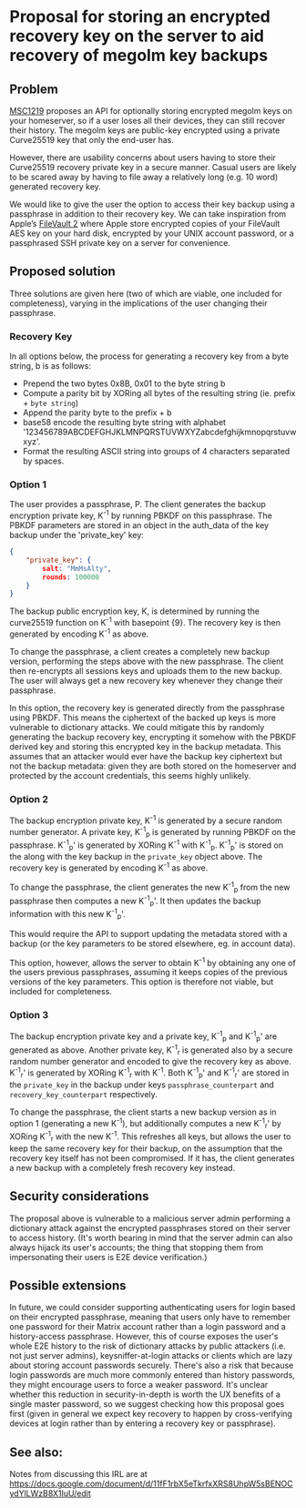 # Proposal for storing an encrypted recovery key on the server to aid recovery of megolm key backups

## Problem

[MSC1219](https://github.com/matrix-org/matrix-doc/issues/1219) proposes an API for optionally storing encrypted megolm keys on your homeserver, so if a user loses all their devices, they can still recover their history.  The megolm keys are public-key encrypted using a private Curve25519 key that only the end-user has.

However, there are usability concerns about users having to store their Curve25519 recovery private key in a secure manner.  Casual users are likely to be scared away by having to file away a relatively long (e.g. 10 word) generated recovery key.

We would like to give the user the option to access their key backup using a passphrase in addition to their recovery key. We can take inspiration from Apple’s [FileVault 2](https://hal.inria.fr/hal-01460615/document) where Apple store encrypted copies of your FileVault AES key on your hard disk, encrypted by your UNIX account password, or a passphrased SSH private key on a server for convenience.

## Proposed solution

Three solutions are given here (two of which are viable, one included for completeness), varying in the implications of the user changing their passphrase.

### Recovery Key

In all options below, the process for generating a recovery key from a byte string, b is as follows:
 * Prepend the two bytes 0x8B, 0x01 to the byte string b
 * Compute a parity bit by XORing all bytes of the resulting string (ie. prefix + `byte string`)
 * Append the parity byte to the prefix + b
 * base58 encode the resulting byte string with alphabet '123456789ABCDEFGHJKLMNPQRSTUVWXYZabcdefghijkmnopqrstuvwxyz'.
 * Format the resulting ASCII string into groups of 4 characters separated by spaces.

### Option 1

The user provides a passphrase, P. The client generates the backup encryption private key, K<sup>-1</sup> by running PBKDF on this passphrase. The PBKDF parameters are stored in an object in the auth_data of the key backup under the 'private_key' key:

```json
{
    "private_key": {
        salt: "MmMsAlty",
        rounds: 100000
    }
}
```

The backup public encryption key, K, is determined by running the curve25519 function on K<sup>-1</sup> with basepoint {9}. The recovery key is then generated by encoding K<sup>-1</sup> as above.

To change the passphrase, a client creates a completely new backup version, performing the steps above with the new passphrase. The client then re-encrypts all sessions keys and uploads them to the new backup. The user will always get a new recovery key whenever they change their passphrase.

In this option, the recovery key is generated directly from the passphrase using PBKDF. This means the ciphertext of the backed up keys is more vulnerable to dictionary attacks. We could mitigate this by randomly generating the backup recovery key, encrypting it somehow with the PBKDF derived key and storing this encrypted key in the backup metadata. This assumes that an attacker would ever have the backup key ciphertext but not the backup metadata: given they are both stored on the homeserver and protected by the account credentials, this seems highly unlikely.

### Option 2

The backup encryption private key, K<sup>-1</sup> is generated by a secure random number generator. A private key, K<sup>-1</sup><sub>p</sub> is generated by running PBKDF on the passphrase. K<sup>-1</sup><sub>p</sub>' is generated by XORing K<sup>-1</sup> with K<sup>-1</sup><sub>p</sub>. K<sup>-1</sup><sub>p</sub>' is stored on the along with the key backup in the `private_key` object above. The recovery key is generated by encoding K<sup>-1</sup> as above.

To change the passphrase, the client generates the new K<sup>-1</sup><sub>p</sub> from the new passphrase then computes a new K<sup>-1</sup><sub>p</sub>'. It then updates the backup information with this new K<sup>-1</sup><sub>p</sub>'.

This would require the API to support updating the metadata stored with a backup (or the key parameters to be stored elsewhere, eg. in account data).

This option, however, allows the server to obtain K<sup>-1</sup> by obtaining any one of the users previous passphrases, assuming it keeps copies of the previous versions of the key parameters. This option is therefore not viable, but included for completeness.

### Option 3

The backup encryption private key and a private key, K<sup>-1</sup><sub>p</sub> and K<sup>-1</sup><sub>p</sub>' are generated as above. Another private key, K<sup>-1</sup><sub>r</sub> is generated also by a secure random number generator and encoded to give the recovery key as above. K<sup>-1</sup><sub>r</sub>' is generated by XORing K<sup>-1</sup><sub>r</sub> with K<sup>-1</sup>. Both K<sup>-1</sup><sub>p</sub>' and K<sup>-1</sup><sub>r</sub>' are stored in the `private_key` in the backup under keys `passphrase_counterpart` and `recovery_key_counterpart` respectively.

To change the passphrase, the client starts a new backup version as in option 1 (generating a new K<sup>-1</sup>), but additionally computes a new K<sup>-1</sup><sub>r</sub>' by XORing K<sup>-1</sup><sub>r</sub> with the new K<sup>-1</sup>. This refreshes all keys, but allows the user to keep the same recovery key for their backup, on the assumption that the recovery key itself has not been compromised. If it has, the client generates a new backup with a completely fresh recovery key instead.

## Security considerations

The proposal above is vulnerable to a malicious server admin performing a dictionary attack against the encrypted passphrases stored on their server to access history.  (It's worth bearing in mind that the server admin can also always hijack its user's accounts; the thing that stopping them from impersonating their users is E2E device verification.)

## Possible extensions

In future, we could consider supporting authenticating users for login based on their encrypted passphrase, meaning that users only have to remember one password for their Matrix account rather than a login password and a history-access passphrase.  However, this of course exposes the user's whole E2E history to the risk of dictionary attacks by public attackers (i.e. not just server admins), keysniffer-at-login attacks or clients which are lazy about storing account passwords securely.  There's also a risk that because login passwords are much more commonly entered than history passwords, they might encourage users to force a weaker password.  It's unclear whether this reduction in security-in-depth is worth the UX benefits of a single master password, so we suggest checking how this proposal goes first (given in general we expect key recovery to happen by cross-verifying devices at login rather than by entering a recovery key or passphrase).

## See also:

Notes from discussing this IRL are at https://docs.google.com/document/d/11fF1rbX5eTkrfxXRS8UhpW5sBENOCydYlLWzB8X1IuU/edit

